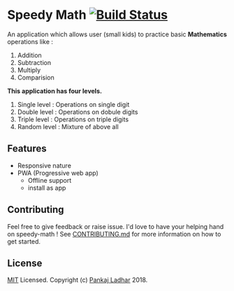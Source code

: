 # Speedy Math  [![Build Status](https://travis-ci.org/pankajladhar/speedy-math.svg?branch=master)](https://travis-ci.org/pankajladhar/speedy-math)

An application which allows user (small kids) to practice basic **Mathematics** operations like :
1. Addition
1. Subtraction
1. Multiply
1. Comparision

**This application has four levels.**
1. Single level :  Operations on single digit
1. Double level : Operations on dobule digits
1. Triple level : Operations on triple digits
1. Random level : Mixture of above all

## Features
* Responsive nature
* PWA (Progressive web app)
    * Offline support
    * install as app

## Contributing
Feel free to give feedback or raise issue. I'd love to have your helping hand on speedy-math ! See [CONTRIBUTING.md](https://github.com/pankajladhar/speedy-math/blob/master/CONTRIBUTING.md) for more information on how to get started.

## License
[MIT](https://github.com/pankajladhar/speedy-math/blob/master/LICENSE) Licensed. Copyright (c) [Pankaj Ladhar](mailto:ladharpankaj@gmail.com) 2018.

